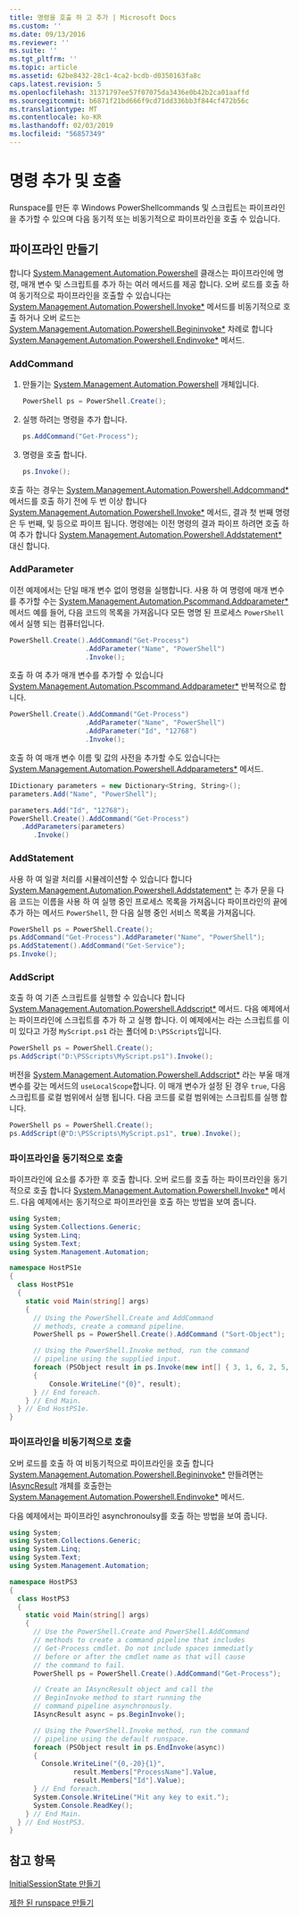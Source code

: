 ```yaml
---
title: 명령을 호출 하 고 추가 | Microsoft Docs
ms.custom: ''
ms.date: 09/13/2016
ms.reviewer: ''
ms.suite: ''
ms.tgt_pltfrm: ''
ms.topic: article
ms.assetid: 62be8432-28c1-4ca2-bcdb-d0350163fa8c
caps.latest.revision: 5
ms.openlocfilehash: 31371797ee57f07075da3436e0b42b2ca01aaffd
ms.sourcegitcommit: b6871f21bd666f9cd71dd336bb3f844cf472b56c
ms.translationtype: MT
ms.contentlocale: ko-KR
ms.lasthandoff: 02/03/2019
ms.locfileid: "56857349"
---
```

# <a name="adding-and-invoking-commands"></a>명령 추가 및 호출

Runspace를 만든 후 Windows PowerShellcommands 및 스크립트는 파이프라인을 추가할 수 있으며 다음 동기적 또는 비동기적으로 파이프라인을 호출 수 있습니다.

## <a name="creating-a-pipeline"></a>파이프라인 만들기

 합니다 [System.Management.Automation.Powershell](/dotnet/api/system.management.automation.powershell) 클래스는 파이프라인에 명령, 매개 변수 및 스크립트를 추가 하는 여러 메서드를 제공 합니다. 오버 로드를 호출 하 여 동기적으로 파이프라인을 호출할 수 있습니다는 [System.Management.Automation.Powershell.Invoke*](/dotnet/api/System.Management.Automation.PowerShell.Invoke) 메서드를 비동기적으로 호출 하거나 오버 로드는 [ System.Management.Automation.Powershell.Begininvoke*](/dotnet/api/System.Management.Automation.PowerShell.BeginInvoke) 차례로 합니다 [System.Management.Automation.Powershell.Endinvoke*](/dotnet/api/System.Management.Automation.PowerShell.EndInvoke) 메서드.

### <a name="addcommand"></a>AddCommand

1. 만들기는 [System.Management.Automation.Powershell](/dotnet/api/system.management.automation.powershell) 개체입니다.

   ```csharp
   PowerShell ps = PowerShell.Create();
   ```

2. 실행 하려는 명령을 추가 합니다.

   ```csharp
   ps.AddCommand("Get-Process");
   ```

3. 명령을 호출 합니다.

   ```csharp
   ps.Invoke();
   ```

 호출 하는 경우는 [System.Management.Automation.Powershell.Addcommand*](/dotnet/api/System.Management.Automation.PowerShell.AddCommand) 메서드를 호출 하기 전에 두 번 이상 합니다 [System.Management.Automation.Powershell.Invoke*](/dotnet/api/System.Management.Automation.PowerShell.Invoke) 메서드, 결과 첫 번째 명령은 두 번째, 및 등으로 파이프 됩니다. 명령에는 이전 명령의 결과 파이프 하려면 호출 하 여 추가 합니다 [System.Management.Automation.Powershell.Addstatement*](/dotnet/api/System.Management.Automation.PowerShell.AddStatement) 대신 합니다.

### <a name="addparameter"></a>AddParameter

 이전 예제에서는 단일 매개 변수 없이 명령을 실행합니다. 사용 하 여 명령에 매개 변수를 추가할 수는 [System.Management.Automation.Pscommand.Addparameter*](/dotnet/api/System.Management.Automation.PSCommand.AddParameter) 메서드 예를 들어, 다음 코드의 목록을 가져옵니다 모든 명명 된 프로세스 `PowerShell` 에서 실행 되는 컴퓨터입니다.

```csharp
PowerShell.Create().AddCommand("Get-Process")
                   .AddParameter("Name", "PowerShell")
                   .Invoke();
```

 호출 하 여 추가 매개 변수를 추가할 수 있습니다 [System.Management.Automation.Pscommand.Addparameter*](/dotnet/api/System.Management.Automation.PSCommand.AddParameter) 반복적으로 합니다.

```csharp
PowerShell.Create().AddCommand("Get-Process")
                   .AddParameter("Name", "PowerShell")
                   .AddParameter("Id", "12768")
                   .Invoke();
```

 호출 하 여 매개 변수 이름 및 값의 사전을 추가할 수도 있습니다는 [System.Management.Automation.Powershell.Addparameters*](/dotnet/api/System.Management.Automation.PowerShell.AddParameters) 메서드.

```csharp
IDictionary parameters = new Dictionary<String, String>();
parameters.Add("Name", "PowerShell");

parameters.Add("Id", "12768");
PowerShell.Create().AddCommand("Get-Process")
   .AddParameters(parameters)
      .Invoke()

```

### <a name="addstatement"></a>AddStatement

 사용 하 여 일괄 처리를 시뮬레이션할 수 있습니다 합니다 [System.Management.Automation.Powershell.Addstatement*](/dotnet/api/System.Management.Automation.PowerShell.AddStatement) 는 추가 문을 다음 코드는 이름을 사용 하 여 실행 중인 프로세스 목록을 가져옵니다 파이프라인의 끝에 추가 하는 메서드 `PowerShell`, 한 다음 실행 중인 서비스 목록을 가져옵니다.

```csharp
PowerShell ps = PowerShell.Create();
ps.AddCommand("Get-Process").AddParameter("Name", "PowerShell");
ps.AddStatement().AddCommand("Get-Service");
ps.Invoke();
```

### <a name="addscript"></a>AddScript

 호출 하 여 기존 스크립트를 실행할 수 있습니다 합니다 [System.Management.Automation.Powershell.Addscript*](/dotnet/api/System.Management.Automation.PowerShell.AddScript) 메서드. 다음 예제에서는 파이프라인에 스크립트를 추가 하 고 실행 합니다. 이 예제에서는 라는 스크립트를 이미 있다고 가정 `MyScript.ps1` 라는 폴더에 `D:\PSScripts`입니다.

```csharp
PowerShell ps = PowerShell.Create();
ps.AddScript("D:\PSScripts\MyScript.ps1").Invoke();
```

 버전을 [System.Management.Automation.Powershell.Addscript*](/dotnet/api/System.Management.Automation.PowerShell.AddScript) 라는 부울 매개 변수를 갖는 메서드의 `useLocalScope`합니다. 이 매개 변수가 설정 된 경우 `true`, 다음 스크립트를 로컬 범위에서 실행 됩니다. 다음 코드를 로컬 범위에는 스크립트를 실행 합니다.

```csharp
PowerShell ps = PowerShell.Create();
ps.AddScript(@"D:\PSScripts\MyScript.ps1", true).Invoke();
```

### <a name="invoking-a-pipeline-synchronously"></a>파이프라인을 동기적으로 호출

 파이프라인에 요소를 추가한 후 호출 합니다. 오버 로드를 호출 하는 파이프라인을 동기적으로 호출 합니다 [System.Management.Automation.Powershell.Invoke*](/dotnet/api/System.Management.Automation.PowerShell.Invoke) 메서드. 다음 예제에서는 동기적으로 파이프라인을 호출 하는 방법을 보여 줍니다.

```csharp
using System;
using System.Collections.Generic;
using System.Linq;
using System.Text;
using System.Management.Automation;

namespace HostPS1e
{
  class HostPS1e
  {
    static void Main(string[] args)
    {
      // Using the PowerShell.Create and AddCommand
      // methods, create a command pipeline.
      PowerShell ps = PowerShell.Create().AddCommand ("Sort-Object");

      // Using the PowerShell.Invoke method, run the command
      // pipeline using the supplied input.
      foreach (PSObject result in ps.Invoke(new int[] { 3, 1, 6, 2, 5, 4 }))
      {
          Console.WriteLine("{0}", result);
      } // End foreach.
    } // End Main.
  } // End HostPS1e.
}
```

### <a name="invoking-a-pipeline-asynchronously"></a>파이프라인을 비동기적으로 호출

 오버 로드를 호출 하 여 비동기적으로 파이프라인을 호출 합니다 [System.Management.Automation.Powershell.Begininvoke*](/dotnet/api/System.Management.Automation.PowerShell.BeginInvoke) 만들려면는 [IAsyncResult](http://msdn.microsoft.com/library/system.iasyncresult\(v=vs.110\).aspx) 개체를 호출한는 [ System.Management.Automation.Powershell.Endinvoke*](/dotnet/api/System.Management.Automation.PowerShell.EndInvoke) 메서드.

 다음 예제에서는 파이프라인 asynchronoulsy를 호출 하는 방법을 보여 줍니다.

```csharp
using System;
using System.Collections.Generic;
using System.Linq;
using System.Text;
using System.Management.Automation;

namespace HostPS3
{
  class HostPS3
  {
    static void Main(string[] args)
    {
      // Use the PowerShell.Create and PowerShell.AddCommand
      // methods to create a command pipeline that includes
      // Get-Process cmdlet. Do not include spaces immediatly
      // before or after the cmdlet name as that will cause
      // the command to fail.
      PowerShell ps = PowerShell.Create().AddCommand("Get-Process");

      // Create an IAsyncResult object and call the
      // BeginInvoke method to start running the
      // command pipeline asynchronously.
      IAsyncResult async = ps.BeginInvoke();

      // Using the PowerShell.Invoke method, run the command
      // pipeline using the default runspace.
      foreach (PSObject result in ps.EndInvoke(async))
      {
        Console.WriteLine("{0,-20}{1}",
                result.Members["ProcessName"].Value,
                result.Members["Id"].Value);
      } // End foreach.
      System.Console.WriteLine("Hit any key to exit.");
      System.Console.ReadKey();
    } // End Main.
  } // End HostPS3.
}
```

## <a name="see-also"></a>참고 항목

 [InitialSessionState 만들기](./creating-an-initialsessionstate.md)

 [제한 된 runspace 만들기](./creating-a-constrained-runspace.md)
